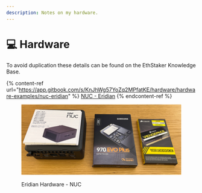 ```yaml
---
description: Notes on my hardware.
---
```


# 💻 Hardware

To avoid duplication these details can be found on the EthStaker Knowledge Base.

{% content-ref url="https://app.gitbook.com/s/KnJhWg57YoZq2MPfatKE/hardware/hardware-examples/nuc-eridian" %}
[NUC - Eridian](https://app.gitbook.com/s/KnJhWg57YoZq2MPfatKE/hardware/hardware-examples/nuc-eridian)
{% endcontent-ref %}

<figure><img src="../.gitbook/assets/image (66).png" alt="Eridian NUC"><figcaption><p>Eridian Hardware - NUC</p></figcaption></figure>
